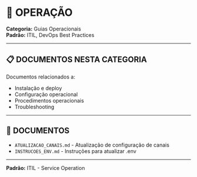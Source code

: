 # 🚀 OPERAÇÃO

**Categoria:** Guias Operacionais  
**Padrão:** ITIL, DevOps Best Practices

---

## 📋 DOCUMENTOS NESTA CATEGORIA

Documentos relacionados a:
- Instalação e deploy
- Configuração operacional
- Procedimentos operacionais
- Troubleshooting

---

## 📁 DOCUMENTOS

- `ATUALIZACAO_CANAIS.md` - Atualização de configuração de canais
- `INSTRUCOES_ENV.md` - Instruções para atualizar .env

---

**Padrão:** ITIL - Service Operation

